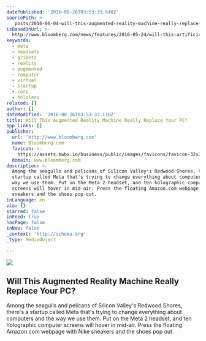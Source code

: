 ```yaml
---
datePublished: '2016-08-26T03:53:33.540Z'
sourcePath: >-
  _posts/2016-06-04-will-this-augmented-reality-machine-really-replace-your-pc.md
isBasedOnUrl: >-
  http://www.bloomberg.com/news/features/2016-05-24/will-this-artificial-reality-machine-really-replace-your-pc
keywords:
  - meta
  - headsets
  - gribetz
  - reality
  - augmented
  - computer
  - virtual
  - startup
  - corp
  - hololens
related: []
author: []
dateModified: '2016-08-26T03:53:33.110Z'
title: Will This Augmented Reality Machine Really Replace Your PC?
app_links: []
publisher:
  url: 'http://www.bloomberg.com'
  name: Bloomberg.com
  favicon: >-
    https://assets.bwbx.io/business/public/images/favicons/favicon-32x32-d2b81a9373.png
  domain: www.bloomberg.com
description: >-
  Among the seagulls and pelicans of Silicon Valley's Redwood Shores, there's a
  startup called Meta that's trying to change everything about computers and the
  way we use them. Put on the Meta 2 headset, and ten holographic computer
  screens will hover in mid-air. Press the floating Amazon.com webpage with Nike
  sneakers and the shoes pop out.
inLanguage: en
via: {}
starred: false
inFeed: true
hasPage: false
inNav: false
_context: 'http://schema.org'
_type: MediaObject

---
```

<article style=""><img src="https://s3-us-west-2.amazonaws.com/the-grid-img/p/be94f5ca027aefdf533527bcc87323c4b2c9b9e6.jpg" /><h1>Will This Augmented Reality Machine Really Replace Your PC?</h1><p>Among the seagulls and pelicans of Silicon Valley's Redwood Shores, there's a startup called Meta that's trying to change everything about computers and the way we use them. Put on the Meta 2 headset, and ten holographic computer screens will hover in mid-air. Press the floating Amazon.com webpage with Nike sneakers and the shoes pop out.</p></article>